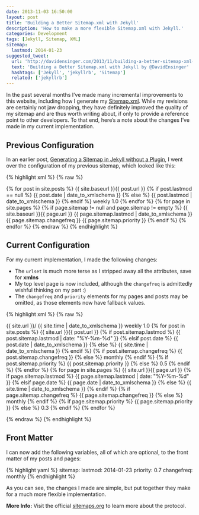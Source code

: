 ```yaml
---
date: 2013-11-03 16:50:00
layout: post
title: 'Building a Better Sitemap.xml with Jekyll'
description: 'How to make a more flexible Sitemap.xml with Jekyll.'
categories: Development
tags: [Jekyll, Sitemap, XML]
sitemap:
  lastmod: 2014-01-23
suggested_tweet:
  url: 'http://davidensinger.com/2013/11/building-a-better-sitemap-xml-with-jekyll/'
  text: 'Building a Better Sitemap.xml with Jekyll by @DavidEnsinger'
  hashtags: ['Jekyll', 'jekyllrb', 'Sitemap']
  related: ['jekyllrb']
---
```


In the past several months I’ve made many incremental improvements to this website, including how I generate my [Sitemap.xml](http://davidensinger.com/sitemap.xml). While my revisions are certainly not jaw dropping, they have definitely improved the quality of my sitemap and are thus worth writing about, if only to provide a reference point to other developers. To that end, here’s a note about the changes I’ve made in my current implementation.

## Previous Configuration
In an earlier post, [Generating a Sitemap in Jekyll without a Plugin](http://davidensinger.com/2013/03/generating-a-sitemap-in-jekyll-without-a-plugin/), I went over the configuration of my previous sitemap, which looked like this:

{% highlight xml %}
{% raw %}
<?xml version="1.0" encoding="UTF-8"?>
<urlset xmlns:xsi="http://www.w3.org/2001/XMLSchema-instance" xsi:schemaLocation="http://www.sitemaps.org/schemas/sitemap/0.9 http://www.sitemaps.org/schemas/sitemap/0.9/sitemap.xsd" xmlns="http://www.sitemaps.org/schemas/sitemap/0.9">
  {% for post in site.posts %}
    <url>
      <loc>{{ site.baseurl }}{{ post.url }}</loc>
      {% if post.lastmod == null %}
        <lastmod>{{ post.date | date_to_xmlschema }}</lastmod>
      {% else %}
        <lastmod>{{ post.lastmod | date_to_xmlschema }}</lastmod>
      {% endif %}
      <changefreq>weekly</changefreq>
      <priority>1.0</priority>
    </url>
  {% endfor %}
  {% for page in site.pages %}
    {% if page.sitemap != null and page.sitemap != empty %}
      <url>
        <loc>{{ site.baseurl }}{{ page.url }}</loc>
        <lastmod>{{ page.sitemap.lastmod | date_to_xmlschema }}</lastmod>
        <changefreq>{{ page.sitemap.changefreq }}</changefreq>
        <priority>{{ page.sitemap.priority }}</priority>
       </url>
    {% endif %}
  {% endfor %}
</urlset>
{% endraw %}
{% endhighlight %}

## Current Configuration
For my current implementation, I made the following changes:

- The `urlset` is much more terse as I stripped away all the attributes, save for **xmlns**
- My top level page is now included, although the `changefreq` is admittedly wishful thinking on my part :)
- The `changefreq` and `priority` elements for my pages and posts may be omitted, as those elements now have fallback values.

{% highlight xml %}
{% raw %}
<?xml version="1.0" encoding="UTF-8"?>
<urlset xmlns="http://www.sitemaps.org/schemas/sitemap/0.9">
  <url>
    <loc>{{ site.url }}/</loc>
    <lastmod>{{ site.time | date_to_xmlschema }}</lastmod>
    <changefreq>weekly</changefreq>
    <priority>1.0</priority>
  </url>
  {% for post in site.posts %}
    <url>
      <loc>{{ site.url }}{{ post.url }}</loc>
      {% if post.sitemap.lastmod %}
        <lastmod>{{ post.sitemap.lastmod | date: "%Y-%m-%d" }}</lastmod>
      {% elsif post.date %}
        <lastmod>{{ post.date | date_to_xmlschema }}</lastmod>
      {% else %}
        <lastmod>{{ site.time | date_to_xmlschema }}</lastmod>
      {% endif %}
      {% if post.sitemap.changefreq %}
        <changefreq>{{ post.sitemap.changefreq }}</changefreq>
      {% else %}
        <changefreq>monthly</changefreq>
      {% endif %}
      {% if post.sitemap.priority %}
        <priority>{{ post.sitemap.priority }}</priority>
      {% else %}
        <priority>0.5</priority>
      {% endif %}
    </url>
  {% endfor %}
  {% for page in site.pages %}
  <url>
    <loc>{{ site.url }}{{ page.url }}</loc>
    {% if page.sitemap.lastmod %}
      <lastmod>{{ page.sitemap.lastmod | date: "%Y-%m-%d" }}</lastmod>
    {% elsif page.date %}
      <lastmod>{{ page.date | date_to_xmlschema }}</lastmod>
    {% else %}
      <lastmod>{{ site.time | date_to_xmlschema }}</lastmod>
    {% endif %}
    {% if page.sitemap.changefreq %}
      <changefreq>{{ page.sitemap.changefreq }}</changefreq>
    {% else %}
      <changefreq>monthly</changefreq>
    {% endif %}
    {% if page.sitemap.priority %}
      <priority>{{ page.sitemap.priority }}</priority>
    {% else %}
      <priority>0.3</priority>
    {% endif %}
  </url>
  {% endfor %}
</urlset>

{% endraw %}
{% endhighlight %}

## Front Matter
I can now add the following variables, all of which are optional, to the front matter of my posts and pages:

{% highlight yaml %}
sitemap:
  lastmod: 2014-01-23
  priority: 0.7
  changefreq: monthly
{% endhighlight %}

As you can see, the changes I made are simple, but put together they make for a much more flexible implementation.

<div class="gray-box">
  <p><strong>More Info:</strong> Visit the official <a href="http://www.sitemaps.org/">sitemaps.org</a> to learn more about the protocol.</p>
</div>
